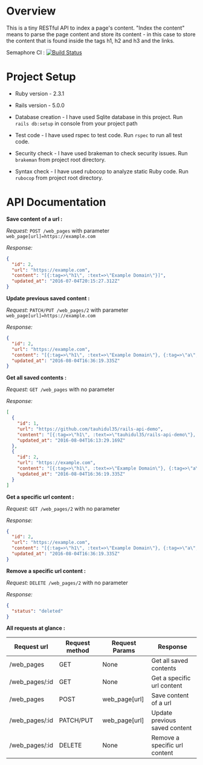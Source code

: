# Overview

This is a tiny RESTful API to index a page's content. "Index the content" means to parse the page content and store its content - in this case to store the content that is found inside the tags h1, h2 and h3 and the links.

Semaphore CI : [![Build Status](https://semaphoreci.com/api/v1/projects/cb7ac14a-8ab7-48cd-b624-0bc941c5d2cc/921470/badge.svg)](https://semaphoreci.com/nascenia/rails-api-demo)

# Project Setup

* Ruby version - 2.3.1

* Rails version - 5.0.0

* Database creation - I have used Sqlite database in this project. Run `rails db:setup` in console from your project path

* Test code - I have used rspec to test code. Run `rspec` to run all test code.

* Security check - I have used brakeman to check security issues. Run `brakeman` from project root directory.

* Syntax check - I have used rubocop to analyze static Ruby code. Run `rubocop` from project root directory.

# API Documentation

**Save content of a url :**

*Request:*
`POST /web_pages` with parameter `web_page[url]=https://example.com`

*Response:*
```json
{
  "id": 2,
  "url": "https://example.com",
  "content": "[{:tag=>\"h1\", :text=>\"Example Domain\"}]",
  "updated_at": "2016-07-04T20:15:27.312Z"
}
```

**Update previous saved content :**

*Request:*
`PATCH/PUT /web_pages/2` with parameter `web_page[url]=https://example.com`

*Response:*
```json
{
  "id": 2,
  "url": "https://example.com",
  "content": "[{:tag=>\"h1\", :text=>\"Example Domain\"}, {:tag=>\"a\", :text=>\"More information...\"}]",
  "updated_at": "2016-08-04T16:36:19.335Z"
}
```

**Get all saved contents :**

*Request:*
`GET /web_pages` with no parameter

*Response:*
```json
[
  {
    "id": 1,
    "url": "https://github.com/tauhidul35/rails-api-demo",
    "content": "[{:tag=>\"h1\", :text=>\"tauhidul35/rails-api-demo\"}, {:tag=>\"h1\", :text=>\"README\"}, {:tag=>\"h3\", :text=>\"README.md\"}, {:tag=>\"a\", :text=>\"Skip to content\"}, {:tag=>\"a\", :text=>\"\"}, {:tag=>\"a\", :text=>\"Personal\"}, {:tag=>\"a\", :text=>\"Open source\"}, {:tag=>\"a\", :text=>\"Business\"}, {:tag=>\"a\", :text=>\"Explore\"}, {:tag=>\"a\", :text=>\"Sign up\"}, {:tag=>\"a\", :text=>\"Sign in\"}, {:tag=>\"a\", :text=>\"Pricing\"}, {:tag=>\"a\", :text=>\"Blog\"}, {:tag=>\"a\", :text=>\"Support\"}, {:tag=>\"a\", :text=>\"Search GitHub\"}, {:tag=>\"a\", :text=>\"Watch\"}]",
    "updated_at": "2016-08-04T16:13:29.169Z"
  },
  {
    "id": 2,
    "url": "https://example.com",
    "content": "[{:tag=>\"h1\", :text=>\"Example Domain\"}, {:tag=>\"a\", :text=>\"More information...\"}]",
    "updated_at": "2016-08-04T16:36:19.335Z"
  }
]
```

**Get a specific url content :**

*Request:*
`GET /web_pages/2` with no parameter

*Response:*
```json
{
  "id": 2,
  "url": "https://example.com",
  "content": "[{:tag=>\"h1\", :text=>\"Example Domain\"}, {:tag=>\"a\", :text=>\"More information...\"}]",
  "updated_at": "2016-08-04T16:36:19.335Z"
}
```

**Remove a specific url content :**

*Request:*
`DELETE /web_pages/2` with no parameter

*Response:*
```json
{
  "status": "deleted"
}
```

**All requests at glance :**

| Request url    | Request method | Request Params | Response                      |
|----------------|----------------|----------------|-------------------------------|
| /web_pages     | GET            | None           | Get all saved contents        |
| /web_pages/:id | GET            | None           | Get a specific url content    |
| /web_pages     | POST           | web_page[url]  | Save content of a url         |
| /web_pages/:id | PATCH/PUT      | web_page[url]  | Update previous saved content |
| /web_pages/:id | DELETE         | None           | Remove a specific url content |
